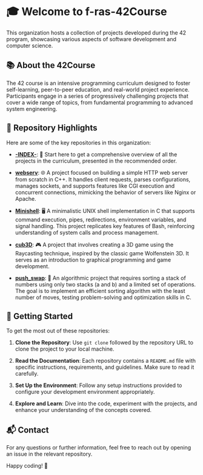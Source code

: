 # 🎓 Welcome to f-ras-42Course

This organization hosts a collection of projects developed during the 42 program, showcasing various aspects of software development and computer science.

## 📚 About the 42Course

The 42 course is an intensive programming curriculum designed to foster self-learning, peer-to-peer education, and real-world project experience. Participants engage in a series of progressively challenging projects that cover a wide range of topics, from fundamental programming to advanced system engineering.

## 🌟 Repository Highlights

Here are some of the key repositories in this organization:

- **[-INDEX-](https://github.com/f-ras-42Course/-INDEX-)**: 📌 Start here to get a comprehensive overview of all the projects in the curriculum, presented in the recommended order.

- **[webserv](https://github.com/f-ras-42Course/webserv)**: 🌐 A project focused on building a simple HTTP web server from scratch in C++. It handles client requests, parses configurations, manages sockets, and supports features like CGI execution and concurrent connections, mimicking the behavior of servers like Nginx or Apache.

- **[Minishell](https://github.com/f-ras-42Course/minishell)**: 🖥️ A minimalistic UNIX shell implementation in C that supports command execution, pipes, redirections, environment variables, and signal handling. This project replicates key features of Bash, reinforcing understanding of system calls and process management.

- **[cub3D](https://github.com/f-ras-42Course/cub3d)**: 🎮 A project that involves creating a 3D game using the Raycasting technique, inspired by the classic game Wolfenstein 3D. It serves as an introduction to graphical programming and game development.

- **[push_swap](https://github.com/f-ras-42Course/push_swap)**: 🔢 An algorithmic project that requires sorting a stack of numbers using only two stacks (a and b) and a limited set of operations. The goal is to implement an efficient sorting algorithm with the least number of moves, testing problem-solving and optimization skills in C.

## 🚀 Getting Started

To get the most out of these repositories:

1. **Clone the Repository**: Use `git clone` followed by the repository URL to clone the project to your local machine.

2. **Read the Documentation**: Each repository contains a `README.md` file with specific instructions, requirements, and guidelines. Make sure to read it carefully.

3. **Set Up the Environment**: Follow any setup instructions provided to configure your development environment appropriately.

4. **Explore and Learn**: Dive into the code, experiment with the projects, and enhance your understanding of the concepts covered.

## 📬 Contact

For any questions or further information, feel free to reach out by opening an issue in the relevant repository.

Happy coding! 🎉

